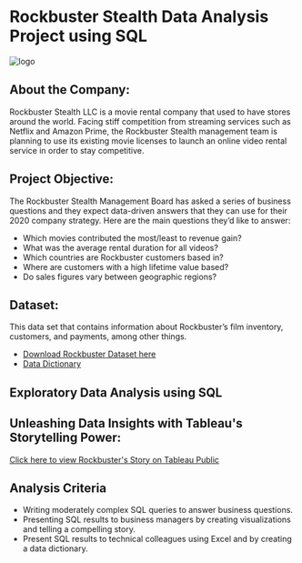 # Rockbuster Stealth Data Analysis Project using SQL
![logo](https://www.slashgear.com/img/gallery/vudu-now-gives-customers-half-an-hour-to-undo-movie-rentals/intro-import.jpg)
## About the Company:
Rockbuster Stealth LLC is a movie rental company that used to have stores around the world. Facing stiff competition from streaming services such as Netflix and Amazon Prime, the Rockbuster Stealth management team is planning to use its existing movie licenses to launch an online video rental service in order to stay  competitive.
## Project Objective:
The Rockbuster Stealth Management Board has asked a series of business questions and they expect data-driven answers that they can use for their 2020 company strategy. Here are the main questions they’d like to answer:
  * Which movies contributed the most/least to revenue gain?
  * What was the average rental duration for all videos?
  * Which countries are Rockbuster customers based in?
  * Where are customers with a high lifetime value based?
  * Do sales figures vary between geographic regions?
## Dataset:
This data set that contains information about Rockbuster’s film inventory, customers, and payments, among other things. 
  * [Download Rockbuster Dataset here](../C:\Users\User01)
  * [Data Dictionary](https://github.com/malvika-mall/Rockbuster-Stealth-Data-Analysis-Project-using-SQL/blob/main/Rockbuster%20Stealth_Data%20Dictionary.pdf)
  
## Exploratory Data Analysis using SQL

## Unleashing Data Insights with Tableau's Storytelling Power: 
[Click here to view Rockbuster's Story on Tableau Public](https://public.tableau.com/app/profile/malvika.mall/viz/RockbusterStealthLLC_BusinessStrategy/ROCKBUSTERSTEALTHDATAANALYSISPROJECT)

## Analysis Criteria
* Writing moderately complex SQL queries to answer business questions.
* Presenting SQL results to business managers by creating visualizations and telling a compelling story.
* Present SQL results to technical colleagues using Excel and by creating a data dictionary.
